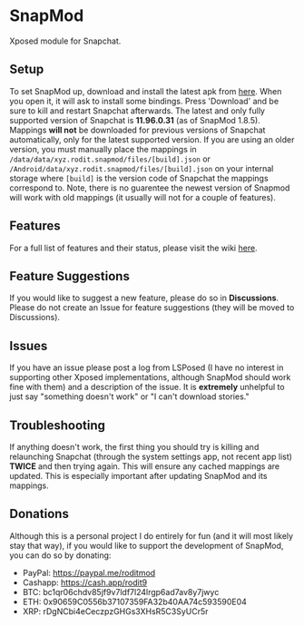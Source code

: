 # SnapMod
Xposed module for Snapchat.

## Setup
To set SnapMod up, download and install the latest apk from [here](https://github.com/rodit/SnapMod/releases). When you open it, it will ask to install some bindings. Press 'Download' and be sure to kill and restart Snapchat afterwards. The latest and only fully supported version of Snapchat is **11.96.0.31** (as of SnapMod 1.8.5). Mappings **will not** be downloaded for previous versions of Snapchat automatically, only for the latest supported version. If you are using an older version, you must manually place the mappings in `/data/data/xyz.rodit.snapmod/files/[build].json` or `/Android/data/xyz.rodit.snapmod/files/[build].json` on your internal storage where `[build]` is the version code of Snapchat the mappings correspond to. Note, there is no guarentee the newest version of Snapmod will work with old mappings (it usually will not for a couple of features).

## Features
For a full list of features and their status, please visit the wiki [here](https://github.com/rodit/SnapMod/wiki/Features).

## Feature Suggestions
If you would like to suggest a new feature, please do so in **Discussions**. Please do not create an Issue for feature suggestions (they will be moved to Discussions).

## Issues
If you have an issue please post a log from LSPosed (I have no interest in supporting other Xposed implementations, although SnapMod should work fine with them) and a description of the issue. It is **extremely** unhelpful to just say "something doesn't work" or "I can't download stories."

## Troubleshooting
If anything doesn't work, the first thing you should try is killing and relaunching Snapchat (through the system settings app, not recent app list) **TWICE** and then trying again. This will ensure any cached mappings are updated. This is especially important after updating SnapMod and its mappings.

## Donations
Although this is a personal project I do entirely for fun (and it will most likely stay that way), if you would like to support the development of SnapMod, you can do so by donating:
- PayPal: https://paypal.me/roditmod
- Cashapp: https://cash.app/rodit9
- BTC: bc1qr06chdv85jf9v7ldf7l24lrgp6ad7av8y7jwyc
- ETH: 0x90659C0556b37107359FA32b40AA74c593590E04
- XRP: rDgNCbi4eCeczpzGHGs3XHsR5C3SyUCr5r
